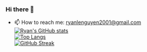 ### Hi there 👋


- 📫 How to reach me: ryanlenguyen2001@gmail.com
\
[![Ryan's GitHub stats](https://github-readme-stats.vercel.app/api?username=s3781009&show_icons=true&theme=tokyonight)](https://github.com/anuraghazra/github-readme-stats)
\
[![Top Langs](https://github-readme-stats.vercel.app/api/top-langs/?username=s3781009&show_icons=true&theme=tokyonight&hide=Makefile&layout=compact&langs_count=10)](https://github.com/anuraghazra/github-readme-stats)
\
[![GitHub Streak](http://github-readme-streak-stats.herokuapp.com?user=s3781009&theme=tokyonight)](https://git.io/streak-stats)
